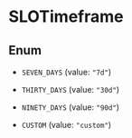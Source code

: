 

# SLOTimeframe

## Enum


* `SEVEN_DAYS` (value: `"7d"`)

* `THIRTY_DAYS` (value: `"30d"`)

* `NINETY_DAYS` (value: `"90d"`)

* `CUSTOM` (value: `"custom"`)



